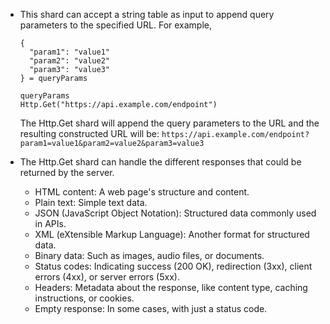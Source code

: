 - This shard can accept a string table as input to append query parameters to the specified URL.
  For example,
  ```shards
  {
    "param1": "value1"
    "param2": "value2"
    "param3": "value3"
  } = queryParams

  queryParams
  Http.Get("https://api.example.com/endpoint")
  ```
  The Http.Get shard will append the query parameters to the URL and the resulting constructed URL will be: `https://api.example.com/endpoint?param1=value1&param2=value2&param3=value3`

- The Http.Get shard can handle the different responses that could be returned by the server.
  - HTML content: A web page's structure and content.
  - Plain text: Simple text data.
  - JSON (JavaScript Object Notation): Structured data commonly used in APIs.
  - XML (eXtensible Markup Language): Another format for structured data.
  - Binary data: Such as images, audio files, or documents.
  - Status codes: Indicating success (200 OK), redirection (3xx), client errors (4xx), or server errors (5xx).
  - Headers: Metadata about the response, like content type, caching instructions, or cookies.
  - Empty response: In some cases, with just a status code.